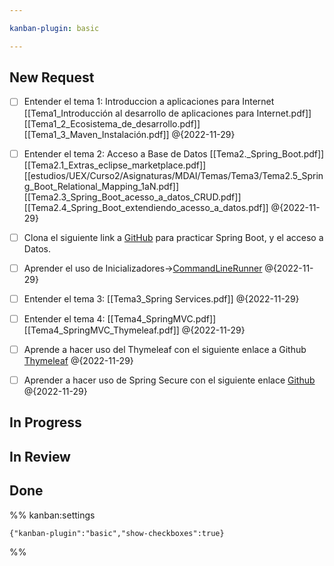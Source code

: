 ```yaml
---

kanban-plugin: basic

---
```


## New Request

- [ ] Entender el tema 1: Introduccion a aplicaciones para Internet [[Tema1_Introducción al desarrollo de aplicaciones para Internet.pdf]] [[Tema1_2_Ecosistema_de_desarrollo.pdf]] [[Tema1_3_Maven_Instalación.pdf]] @{2022-11-29}
- [ ] Entender el tema 2: Acceso a Base de Datos [[Tema2._Spring_Boot.pdf]] [[Tema2.1_Extras_eclipse_marketplace.pdf]] [[estudios/UEX/Curso2/Asignaturas/MDAI/Temas/Tema3/Tema2.5_Spring_Boot_Relational_Mapping_1aN.pdf]][[Tema2.3_Spring_Boot_acesso_a_datos_CRUD.pdf]] [[Tema2.4_Spring_Boot_extendiendo_acesso_a_datos.pdf]] @{2022-11-29}
- [ ] Clona el siguiente link a [GitHub](https://github.com/luiky/One-To-Many.git) para practicar Spring Boot, y el acceso a Datos.
- [ ] Aprender el uso de Inicializadores→[CommandLineRunner](https://zetcode.com/springboot/commandlinerunner/) @{2022-11-29}
- [ ] Entender el tema 3: [[Tema3_Spring Services.pdf]] @{2022-11-29}
- [ ] Entender el tema 4: [[Tema4_SpringMVC.pdf]] [[Tema4_SpringMVC_Thymeleaf.pdf]] @{2022-11-29}
- [ ] Aprende a hacer uso del Thymeleaf con el siguiente enlace a Github [Thymeleaf](https://github.com/luiky/spring-mvc-thymeleaf.git) @{2022-11-29}
- [ ] Aprender a hacer uso de Spring Secure con el siguiente enlace [Github](https://github.com/luiky/spring-web-secure.git) @{2022-11-29}


## In Progress



## In Review



## Done





%% kanban:settings
```
{"kanban-plugin":"basic","show-checkboxes":true}
```
%%
